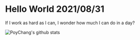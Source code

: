 # Hello World 2021/08/31

If I work as hard as I can, I wonder how much I can do in a day?

![PoyChang's github stats](https://github-readme-stats.vercel.app/api?username=poychang&show_icons=true&theme=dracula)
